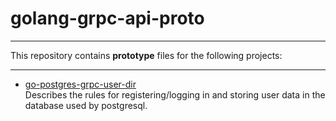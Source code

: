 # golang-grpc-api-proto

---

This repository contains **prototype** files for the following projects:

---
 * [go-postgres-grpc-user-dir](github.com/Ekvo/go-postgres-grpc-user-dir "github.com/Ekvo/go-postgres-grpc-user-dir")  
   Describes the rules for registering/logging in and storing user data in the database used by postgresql.